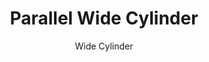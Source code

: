 ---
image_primary: "img/install-parallel-wide-cylinder.jpg"
description: "The%20bold%20and%20delicate%20tension%20of%20this%20light%20makes%20it%20the%20pillar%20in%20the%20Parallel%20collection.%20The%20silhouette%20draws%20attention%2C%20while%20the%20subtlety%20of%20the%20metal%20finish%20brings%20a%20refinement%20suited%20for%20most%20modern%20spaces.%20It%u2019s%20breadth%20and%20volume%20make%20it%20a%20great%20choice%20for%20over%20a%20dining%20table%20or%20in%20an%20entrance%20lobby."
designer: "Hennepin Made"
subtitle: "Wide Cylinder"
title: "Parallel Wide Cylinder"
href: "https://www.hennepinmade.com/shop/wide-cylinder"
tags: 
  - "hennepin-made"
  - "pendants"
image_secondary: "img/WideCylinder_Clear_Champagne_White.jpg"
category: "pendants"
manufacturer: "Hennepin Made"
slug: "/manufacturers/hennepin-made/pendants/hennepin-made-parallel-wide-cylinder"
---